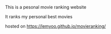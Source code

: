 This is a pesonal movie ranking website

It ranks my personal best movies

hosted on https://lemyoo.github.io/movieranking/
